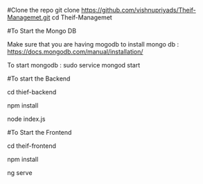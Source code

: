 #Clone the repo
git clone https://github.com/vishnupriyads/Theif-Managemet.git
cd Theif-Managemet

#To Start the Mongo DB

Make sure that you are having mogodb
to install mongo db :  https://docs.mongodb.com/manual/installation/

To start mongodb : sudo service mongod start


#To start the Backend

cd thief-backend

npm install

node index.js


#To Start the Frontend

cd theif-frontend

npm install

ng serve

